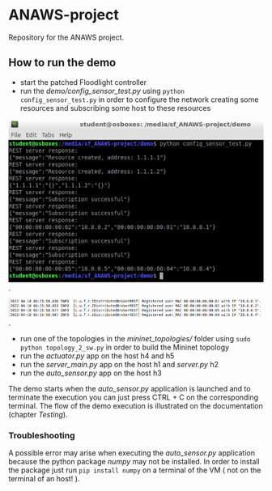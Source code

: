 # ANAWS-project
Repository for the ANAWS project.

## How to run the demo
- start the patched Floodlight controller 
- run the *demo/config_sensor_test.py* using `python config_sensor_test.py` in order to configure the network creating some resources and subscribing some host to these resources

![config output](https://github.com/leonardopoggiani/ANAWS-project/blob/main/docs/expected_output/config_output.png?raw=true "Configuration output").

![config output](https://github.com/leonardopoggiani/ANAWS-project/blob/main/docs/expected_output/config_output_controller.png?raw=true "Configuration output at controller").

- run one of the topologies in the *mininet_topologies/* folder using `sudo python topology_2_sw.py` in order to build the Mininet topology 
- run the *actuator.py* app on the host h4 and h5
- run the *server_main.py* app on the host h1 and *server.py* h2
- run the *auto_sensor.py* app on the host h3

The demo starts when the *auto_sensor.py* application is launched and to terminate the execution you can just press CTRL + C on the corresponding terminal.
The flow of the demo execution is illustrated on the documentation (chapter *Testing*).

### Troubleshooting

A possible error may arise when executing the *auto_sensor.py* application because the python package *numpy* may not be installed. In order to install the package just run `pip install numpy` on a terminal of the VM ( not on the terminal of an host! ).
